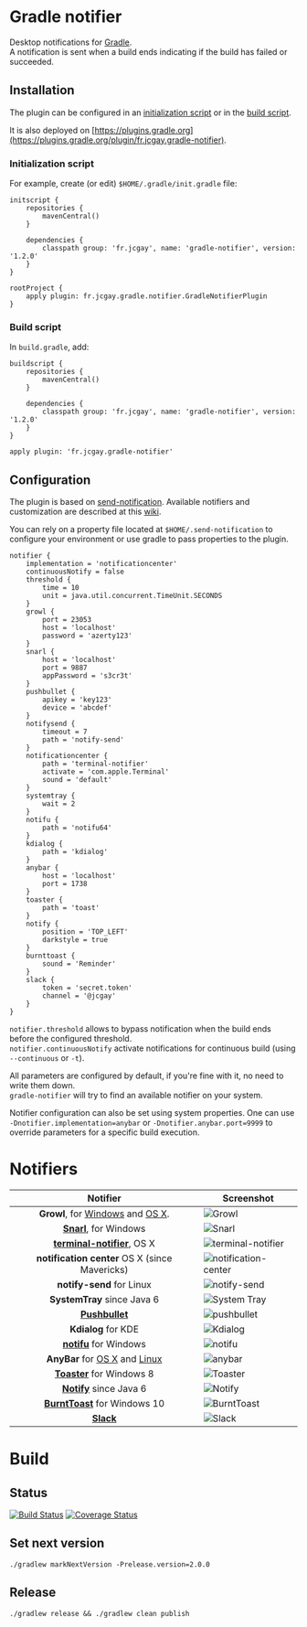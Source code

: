 # Gradle notifier

Desktop notifications for [Gradle](http://gradle.org).  
A notification is sent when a build ends indicating if the build has failed or succeeded.

## Installation

The plugin can be configured in an [initialization script](http://gradle.org/docs/current/userguide/init_scripts.html) or in the [build script](https://gradle.org/docs/current/userguide/plugins.html).

It is also deployed on [https://plugins.gradle.org](https://plugins.gradle.org/plugin/fr.jcgay.gradle-notifier).

### Initialization script

For example, create (or edit) `$HOME/.gradle/init.gradle` file:

```
initscript {
    repositories {
        mavenCentral()
    }

    dependencies {
        classpath group: 'fr.jcgay', name: 'gradle-notifier', version: '1.2.0'
    }
}

rootProject {
    apply plugin: fr.jcgay.gradle.notifier.GradleNotifierPlugin
}
```

### Build script

In `build.gradle`, add:

```
buildscript {
    repositories {
        mavenCentral()
    }

    dependencies {
        classpath group: 'fr.jcgay', name: 'gradle-notifier', version: '1.2.0'
    }
}

apply plugin: 'fr.jcgay.gradle-notifier'
```

## Configuration

The plugin is based on [send-notification](https://github.com/jcgay/send-notification). Available notifiers and customization are described at this [wiki](https://github.com/jcgay/send-notification/wiki).  

You can rely on a property file located at `$HOME/.send-notification` to configure your environment or use gradle to pass properties to the plugin.

```
notifier {
    implementation = 'notificationcenter'
    continuousNotify = false
    threshold {
        time = 10
        unit = java.util.concurrent.TimeUnit.SECONDS
    }
    growl {
        port = 23053
        host = 'localhost'
        password = 'azerty123'
    }
    snarl {
        host = 'localhost'
        port = 9887
        appPassword = 's3cr3t'
    }
    pushbullet {
    	apikey = 'key123'
    	device = 'abcdef'
    }
    notifysend {
        timeout = 7
        path = 'notify-send'
    }
    notificationcenter {
    	path = 'terminal-notifier'
    	activate = 'com.apple.Terminal'
    	sound = 'default'
    }
    systemtray {
    	wait = 2
    }
    notifu {
    	path = 'notifu64'
    }
    kdialog {
    	path = 'kdialog'
    }
    anybar {
    	host = 'localhost'
    	port = 1738
    }
    toaster {
        path = 'toast'
    }
    notify {
        position = 'TOP_LEFT'
        darkstyle = true
    }
    burnttoast {
        sound = 'Reminder'
    }
    slack {
        token = 'secret.token'
        channel = '@jcgay'
    }
}
```

`notifier.threshold` allows to bypass notification when the build ends before the configured threshold.  
`notifier.continuousNotify` activate notifications for continuous build (using `--continuous` or `-t`).

All parameters are configured by default, if you're fine with it, no need to write them down.  
`gradle-notifier` will try to find an available notifier on your system.

Notifier configuration can also be set using system properties. One can use `-Dnotifier.implementation=anybar` or `-Dnotifier.anybar.port=9999` to override parameters for a specific build execution.

# Notifiers

| Notifier | Screenshot |
|:--------:|-----------------|
| **Growl**, for [Windows](http://www.growlforwindows.com/gfw/) and [OS X](http://growl.info/).    | ![Growl](http://jeanchristophegay.com/images/gradle.notifier.growl.thumbnail.png) |
| **[Snarl](http://snarl.fullphat.net/)**, for Windows | ![Snarl](http://jeanchristophegay.com/images/gradle.notifier.snarl.png) |
| **[terminal-notifier](https://github.com/alloy/terminal-notifier)**, OS X | ![terminal-notifier](http://jeanchristophegay.com/images/gradle.notifier.notificationcenter.thumbnail.png) |
| **notification center** OS X (since Mavericks) | ![notification-center](http://jeanchristophegay.com/images/notifier.simplenc.thumbnail.png) |
| **notify-send** for Linux | ![notify-send](http://jeanchristophegay.com/images/gradle.notifier.notifysend.png) |
| **SystemTray** since Java 6 | ![System Tray](http://jeanchristophegay.com/images/notifier.system.tray_.success.png) |
| **[Pushbullet](https://www.pushbullet.com/)** | ![pushbullet](http://jeanchristophegay.com/images/gradle.notifier.pushbullet.thumbnail.png) |
| **Kdialog** for KDE | ![Kdialog](http://jeanchristophegay.com/images/gradle.notifier.kdialog.png) |
| **[notifu](http://www.paralint.com/projects/notifu/index.html)** for Windows | ![notifu](http://jeanchristophegay.com/images/gradle.notifier.notifu.png) |
| **AnyBar** for [OS X](https://github.com/tonsky/AnyBar) and [Linux](https://github.com/limpbrains/somebar) | ![anybar](http://jeanchristophegay.com/images/gradle.notifier.anybar.thumbnail.png) |
| **[Toaster](https://github.com/nels-o/toaster)** for Windows 8 | ![Toaster](http://jeanchristophegay.com/images/gradle.notifier.toaster.png) |
| **[Notify](https://github.com/dorkbox/Notify)** since Java 6 | ![Notify](http://jeanchristophegay.com/images/notifier.notify.png) |
| **[BurntToast](https://github.com/Windos/BurntToast)** for Windows 10 | ![BurntToast](http://jeanchristophegay.com/images/notifier.burnttoast.png) |
| **[Slack](https://slack.com)** | ![Slack](http://jeanchristophegay.com/images/slack-success.png) |

# Build

## Status
[![Build Status](https://travis-ci.org/jcgay/gradle-notifier.svg?branch=master)](https://travis-ci.org/jcgay/gradle-notifier)
[![Coverage Status](https://coveralls.io/repos/jcgay/gradle-notifier/badge.svg?branch=master)](https://coveralls.io/r/jcgay/gradle-notifier?branch=master)

## Set next version

    ./gradlew markNextVersion -Prelease.version=2.0.0

## Release

    ./gradlew release && ./gradlew clean publish
